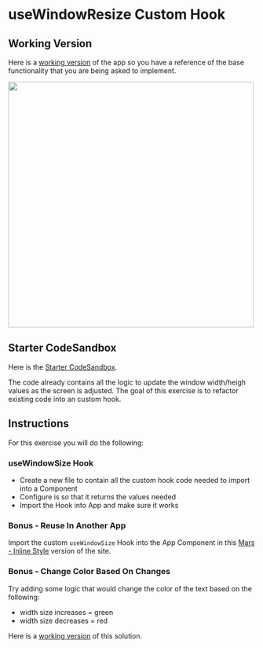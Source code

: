 # useWindowResize Custom Hook

## Working Version
Here is a [working version](https://8pkrz.csb.app/) of the app so you have a reference of the base functionality that you are being asked to implement. 


<img src="https://i.imgur.com/0BG7mYC.png" width=500/>

## Starter CodeSandbox
Here is the [Starter CodeSandbox](https://codesandbox.io/s/custom-hooks-usewindowsize-starter-681s0?file=/src/App.js). 

The code already contains all the logic to update the window width/heigh values as the screen is adjusted.  The goal of this exercise is to refactor existing  code into an custom hook.  

## Instructions
For this exercise you will do the following:

### useWindowSize Hook
- Create a new file to contain all the custom hook code needed to import into a Component
- Configure is so that it returns the values needed 
- Import the Hook into App and make sure it works

### Bonus - Reuse In Another App

Import the custom `useWindowSize` Hook into the App Component in this [Mars - Inline Style](https://codesandbox.io/s/mars-inline-styles-wpixk?file=/src/Components/App.js) version of the site. 

### Bonus - Change Color Based On Changes

Try adding some logic that would change the color of the text based on the following:

- width size increases = green
- width size decreases = red

Here is a [working version](https://ejg9u.csb.app/) of this solution.  
